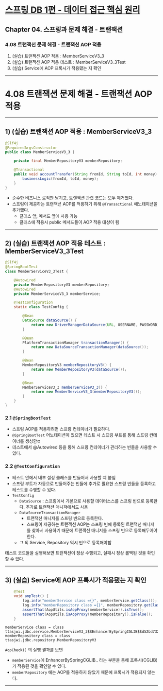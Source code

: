 # <a href = "../README.md" target="_blank">스프링 DB 1편 - 데이터 접근 핵심 원리</a>
## Chapter 04. 스프링과 문제 해결 - 트랜잭션
### 4.08 트랜잭션 문제 해결 - 트랜잭션 AOP 적용
1) (실습) 트랜잭션 AOP 적용 : MemberServiceV3_3
2) (실습) 트랜잭션 AOP 적용 테스트 : MemberServiceV3_3Test
3) (실습) Service에 AOP 프록시가 적용됐는 지 확인

---

# 4.08 트랜잭션 문제 해결 - 트랜잭션 AOP 적용

---

## 1) (실습) 트랜잭션 AOP 적용 : MemberServiceV3_3
```java
@Slf4j
@RequiredArgsConstructor
public class MemberServiceV3_3 {

    private final MemberRepositoryV3 memberRepository;

    @Transactional
    public void accountTransfer(String fromId, String toId, int money) throws SQLException {
        businessLogic(fromId, toId, money);
    }
}
```
- 순수한 비즈니스 로직만 남기고, 트랜잭션 관련 코드는 모두 제거했다.
- 스프링이 제공하는 트랜잭션 AOP를 적용하기 위해 `@Transactional` 애노테이션을 추가했다.
  - 클래스 앞, 메서드 앞에 사용 가능
  - 클래스에 적용시 public 메서드들이 AOP 적용 대상이 됨

---

## 2) (실습) 트랜잭션 AOP 적용 테스트 : MemberServiceV3_3Test
```java
@Slf4j
@SpringBootTest
class MemberServiceV3_3Test {

    @Autowired
    private MemberRepositoryV3 memberRepository;
    @Autowired
    private MemberServiceV3_3 memberService;

    @TestConfiguration
    static class TestConfig {

        @Bean
        DataSource dataSource() {
            return new DriverManagerDataSource(URL, USERNAME, PASSWORD);
        }

        @Bean
        PlatformTransactionManager transactionManager() {
            return new DataSourceTransactionManager(dataSource());
        }

        @Bean
        MemberRepositoryV3 memberRepositoryV3() {
            return new MemberRepositoryV3(dataSource());
        }

        @Bean
        MemberServiceV3_3 memberServiceV3_3() {
            return new MemberServiceV3_3(memberRepositoryV3());
        }
    }
}
```

### 2.1 `@SpringBootTest`
- 스프링 AOP를 적용하려면 스프링 컨테이너가 필요하다.
- `@SpringBootTest` 어노테이션이 있으면 테스트 시 스프링 부트를 통해 스프링 컨테이너를 생성함ㅁ
- 테스트에서 @Autowired 등을 통해 스프링 컨테이너가 관리하는 빈들을 사용할 수 있다.

### 2.2 `@TestConfiguration`
- 테스트 안에서 내부 설정 클래스를 만들어서 사용할 떄 붙임
- 스프링 부트가 자동으로 만들어주는 빈들에 추가로 필요한 스프링 빈들을 등록하고 테스트를 수행할 수 있다.
- `TestConfig`
  - `DataSource` : 스프링에서 기본으로 사용할 데이터소스를 스프링 빈으로 등록한다. 추가로 트랜잭션 매니저에서도 사용
  - `DataSourceTransactionManager`
    - 트랜잭션 매니저를 스프링 빈으로 등록한다.
    - 스프링이 제공하는 트랜잭션 AOP는 스프링 빈에 등록된 트랜잭션 매니저를 찾아서 사용하기 때문에 트랜잭션 매니저를 스프링 빈으로 등록해두어야 한다.
  - 그 외 Service, Repository 역시 빈으로 등록해야함

테스트 코드들을 실행해보면 트랜잭션이 정상 수행되고, 실패시 정상 롤백된 것을 확인할 수 있다.

---

## 3) (실습) Service에 AOP 프록시가 적용됐는 지 확인
```java
    @Test
    void aopTest() {
        log.info("memberService class ={}", memberService.getClass());
        log.info("memberRepository class ={}", memberRepository.getClass());
        assertThat(AopUtils.isAopProxy(memberService)).isTrue();
        assertThat(AopUtils.isAopProxy(memberRepository)).isFalse();
    }
```
```shell
memberService class = class ttasjwi.jdbc.service.MemberServiceV3_3$$EnhancerBySpringCGLIB$$d52bd732
memberRepository class = class ttasjwi.jdbc.repository.MemberRepositoryV3
```
`AopCheck()` 의 실행 결과를 보면
- `memberService`에 EnhancerBySpringCGLIB.. 라는 부분을 통해 프록시(CGLIB)가 적용된 것을 확인할 수 있다.
- `memberRepository` 에는 AOP를 적용하지 않았기 때문에 프록시가 적용되지 않는다.

---
